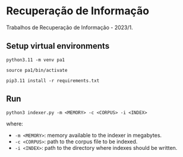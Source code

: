# Recuperação de Informação
Trabalhos de Recuperação de Informação - 2023/1.

## Setup virtual environments
```
python3.11 -m venv pa1 

source pa1/bin/activate

pip3.11 install -r requirements.txt
```

## Run
```
python3 indexer.py -m <MEMORY> -c <CORPUS> -i <INDEX>
```
where:
* `-m <MEMORY>`: memory available to the indexer in megabytes.
* `-c <CORPUS>`: path to the corpus file to be indexed.
* `-i <INDEX>`: path to the directory where indexes should be written.
